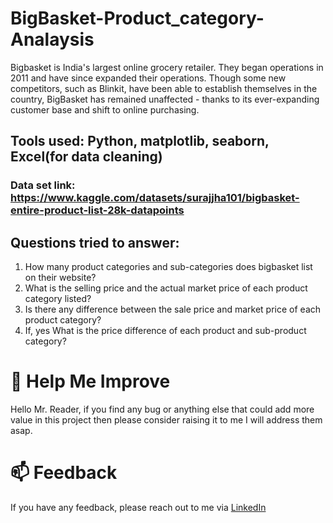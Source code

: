 # BigBasket-Product_category-Analaysis
Bigbasket is India's largest online grocery retailer. They began operations in 2011 and have since expanded their operations. Though some new competitors, such as Blinkit, have been able to establish themselves in the country, BigBasket has remained unaffected - thanks to its ever-expanding customer base and shift to online purchasing.

## Tools used: Python, matplotlib, seaborn, Excel(for data cleaning)
### Data set link: https://www.kaggle.com/datasets/surajjha101/bigbasket-entire-product-list-28k-datapoints

## Questions tried to answer:
1. How many product categories and sub-categories does bigbasket list on their website?
2. What is the selling price and the actual market price of each product category listed?
3. Is there any difference between the sale price and market price of each product category?
4. If, yes What is the price difference of each product and sub-product category? 


# 🎉 Help Me Improve
Hello Mr. Reader, if you find any bug or anything else that could add more value in this project then please consider raising it to me I will address them asap.
  
# 📫 Feedback
If you have any feedback, please reach out to me via [LinkedIn](https://www.linkedin.com/in/gokularumugam-theanalyst/)
